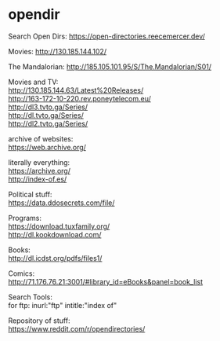 # opendir

Search Open Dirs: https://open-directories.reecemercer.dev/     



Movies: http://130.185.144.102/      



The Mandalorian: http://185.105.101.95/S/The.Mandalorian/S01/      



Movies and TV:      
http://130.185.144.63/Latest%20Releases/       
http://163-172-10-220.rev.poneytelecom.eu/      
http://dl3.tvto.ga/Series/       
http://dl.tvto.ga/Series/        
http://dl2.tvto.ga/Series/       





archive of websites:       
https://web.archive.org/        




literally everything:        
https://archive.org/    
http://index-of.es/


Political stuff:       
https://data.ddosecrets.com/file/      


Programs:      
https://download.tuxfamily.org/            
http://dl.kookdownload.com/            


Books:         
http://dl.icdst.org/pdfs/files1/        

Comics:      
http://71.176.76.21:3001/#library_id=eBooks&panel=book_list     





Search Tools:      
for ftp: inurl:"ftp" intitle:"index of"      


Repository of stuff:     
https://www.reddit.com/r/opendirectories/    

